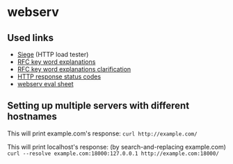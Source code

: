 # webserv

## Used links

- [Siege](https://www.joedog.org/siege-home/) (HTTP load tester)
- [RFC key word explanations](https://www.rfc-editor.org/rfc/pdfrfc/rfc2119.txt.pdf)
- [RFC key word explanations clarification](https://www.rfc-editor.org/rfc/pdfrfc/rfc8174.txt.pdf)
- [HTTP response status codes](https://developer.mozilla.org/en-US/docs/Web/HTTP/Status#client_error_responses)
- [webserv eval sheet](https://rphlr.github.io/42-Evals/Rank05/webserv/)

## Setting up multiple servers with different hostnames

This will print example.com's response:
`curl http://example.com/`

This will print localhost's response: (by search-and-replacing example.com)
`curl --resolve example.com:18000:127.0.0.1 http://example.com:18000/`

